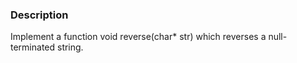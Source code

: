 ### Description

Implement a function void reverse(char* str) which reverses a null-terminated string.